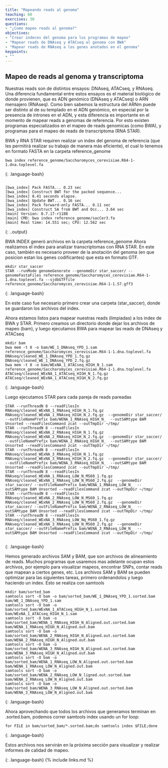 ```yaml
---
title: "Mapeando reads al genoma"
teaching: 60
exercises: 30
questions:
- "¿Como mapeo reads al genoma?"
objectives:
- "Crear indeces del genoma para los programas de mapeo"
- "Mapear reads de DNAseq y ATACseq al genoma con BWA"
- "Mapear reads de RNAseq a los genes anotados en el genoma"
keypoints:
- ""
---
```


## Mapeo de reads al genoma y transcriptoma

Nuestras reads son de distintos ensayos: DNAseq, ATACseq, y RNAseq. Una diferencia fundamental entre estos ensayos es el material biológico de donde provienen, que es ADN genómico (DNAseq y ATACseq) o ARN mensajero (RNAseq). Como bien sabemos la estructura del ARNm puede ser distinto al de su templado en el ADN genómico, en especial por la presencia de intrones en el ADN, y esta diferencia es importante en el momento de mapear reads a genomas de referencia. Por esto existen programas especializados en el mapeo de reads genomicas (como BWA), y programas para el mapeo de reads de transcriptoma (RNA STAR).

BWA y RNA STAR requiren realizar un index del genoma de referencia (que les permitirá realizar su trabajo de manera más eficiente), el cual lo tenemos en formato FASTA en la carpeta reference_genome


~~~
bwa index reference_genome/Saccharomyces_cerevisiae.R64-1-1.dna.toplevel.fa
~~~
{: .language-bash}


~~~

[bwa_index] Pack FASTA... 0.23 sec
[bwa_index] Construct BWT for the packed sequence...
[bwa_index] 8.41 seconds elapse.
[bwa_index] Update BWT... 0.16 sec
[bwa_index] Pack forward-only FASTA... 0.11 sec
[bwa_index] Construct SA from BWT and Occ... 3.64 sec
[main] Version: 0.7.17-r1188
[main] CMD: bwa index reference_genome/sacCer3.fa
[main] Real time: 14.551 sec; CPU: 12.562 sec
~~~
{: ..output}

BWA INDEX generó archivos en la carpeta reference_genome
Ahora realizamos el index para analizar transcriptomas con RNA STAR. En este caso, también es necesario proveer de la anotación del genoma (en que posicion estan los genes codificantes) que esta en formato GTF.



~~~
mkdir star_saccer
STAR --runMode genomeGenerate --genomeDir star_saccer/ --genomeFastaFiles reference_genome/Saccharomyces_cerevisiae.R64-1-1.dna.toplevel.fa --sjdbGTFfile reference_genome/Saccharomyces_cerevisiae.R64-1-1.57.gff3
~~~
{: .language-bash}

En este caso fue necesario primero crear una carpeta (star_saccer), donde se guardaron los archivos del index.

Ahora estamos listos para mapear nuestras reads (limpiadas) a los index de BWA y STAR.
Primero creamos un directorio donde dejar los archivos de mapeo (bam), y luego ejecutamos BWA para mapear las reads de DNAseq y ATACseq

~~~
mkdir bam
bwa mem -t 8 -o bam/WE_1_DNAseq_YPD_1.sam reference_genome/Saccharomyces_cerevisiae.R64-1-1.dna.toplevel.fa DNAseq/cleaned_WE_1_DNAseq_YPD_1.fq.gz DNAseq/cleaned_WE_1_DNAseq_YPD_2.fq.gz
bwa mem -t 8 -o bam/WExNA_1_ATACseq_HIGH_N_1.sam reference_genome/Saccharomyces_cerevisiae.R64-1-1.dna.toplevel.fa ATACseq/cleaned_WExNA_1_ATACseq_HIGH_N_1.fq.gz ATACseq/cleaned_WExNA_1_ATACseq_HIGH_N_2.fq.gz
~~~
{: .language-bash}

Luego ejecutamos STAR para cada pareja de reads pareadas 
~~~
STAR --runThreadN 8 --readFilesIn RNAseq/cleaned_WExNA_1_RNAseq_HIGH_N_1.fq.gz RNAseq/cleaned_WExNA_1_RNAseq_HIGH_N_2.fq.gz  --genomeDir star_saccer/ --outFileNamePrefix bam/WENA_1_RNAseq_HIGH_N_  --outSAMtype BAM Unsorted --readFilesCommand zcat --outTmpDir ~/tmp/
STAR --runThreadN 8 --readFilesIn RNAseq/cleaned_WExNA_2_RNAseq_HIGH_N_1.fq.gz RNAseq/cleaned_WExNA_2_RNAseq_HIGH_N_2.fq.gz  --genomeDir star_saccer/ --outFileNamePrefix bam/WENA_2_RNAseq_HIGH_N_  --outSAMtype BAM Unsorted --readFilesCommand zcat --outTmpDir ~/tmp/
STAR --runThreadN 8 --readFilesIn RNAseq/cleaned_WExNA_3_RNAseq_HIGH_N_1.fq.gz RNAseq/cleaned_WExNA_3_RNAseq_HIGH_N_2.fq.gz  --genomeDir star_saccer/ --outFileNamePrefix bam/WENA_3_RNAseq_HIGH_N_  --outSAMtype BAM Unsorted --readFilesCommand zcat --outTmpDir ~/tmp/
STAR --runThreadN 8 --readFilesIn RNAseq/cleaned_WExNA_1_RNAseq_LOW_N_MS60_1.fq.gz RNAseq/cleaned_WExNA_1_RNAseq_LOW_N_MS60_2.fq.gz  --genomeDir star_saccer/ --outFileNamePrefix bam/WENA_1_RNAseq_LOW_N_  --outSAMtype BAM Unsorted --readFilesCommand zcat --outTmpDir ~/tmp/
STAR --runThreadN 8 --readFilesIn RNAseq/cleaned_WExNA_2_RNAseq_LOW_N_MS60_1.fq.gz RNAseq/cleaned_WExNA_2_RNAseq_LOW_N_MS60_2.fq.gz  --genomeDir star_saccer/ --outFileNamePrefix bam/WENA_2_RNAseq_LOW_N_  --outSAMtype BAM Unsorted --readFilesCommand zcat --outTmpDir ~/tmp/
STAR --runThreadN 8 --readFilesIn RNAseq/cleaned_WExNA_3_RNAseq_LOW_Nq_MS60_1.fq.gz RNAseq/cleaned_WExNA_3_RNAseq_LOW_N_MS60_2.fq.gz  --genomeDir star_saccer/ --outFileNamePrefix bam/WENA_3_RNAseq_LOW_N_  --outSAMtype BAM Unsorted --readFilesCommand zcat --outTmpDir ~/tmp/


~~~
{: .language-bash}

Hemos generado archivos SAM y BAM, que son archivos de alineamiento de reads. Muchos programas que usaremos mas adelante ocupan estos archivos, por ejemplo para visualizar mapeos, encontrar SNPs, contar reads que mapean a ciertos genes, etc.
Los archivos SAM y BAM se pueden optimizar para las siguientes tareas, primero ordenandolos y luego haciendo un index. Esto se realiza con samtools
~~~
mkdir bam/sorted_bam
samtools sort -O bam -o bam/sorted_bam/WE_1_DNAseq_YPD_1.sorted.bam bam/WE_1_DNAseq_YPD_1.sam
samtools sort -O bam -o bam/sorted_bam/WExNA_1_ATACseq_HIGH_N_1.sorted.bam bam/WExNA_1_ATACseq_HIGH_N_1.sam
samtools sort -O bam -o bam/sorted_bam/WENA_1_RNAseq_HIGH_N_Aligned.out.sorted.bam bam/WENA_1_RNAseq_HIGH_N_Aligned.out.bam
samtools sort -O bam -o bam/sorted_bam/WENA_2_RNAseq_HIGH_N_Aligned.out.sorted.bam bam/WENA_2_RNAseq_HIGH_N_Aligned.out.bam
samtools sort -O bam -o bam/sorted_bam/WENA_3_RNAseq_HIGH_N_Aligned.out.sorted.bam bam/WENA_3_RNAseq_HIGH_N_Aligned.out.bam
samtools sort -O bam -o bam/sorted_bam/WENA_1_RNAseq_LOW_N_Aligned.out.sorted.bam bam/WENA_1_RNAseq_LOW_N_Aligned.out.bam
samtools sort -O bam -o bam/sorted_bam/WENA_2_RNAseq_LOW_N_ligned.out.sorted.bam bam/WENA_2_RNAseq_LOW_N_Aligned.out.bam
samtools sort -O bam -o bam/sorted_bam/WENA_3_RNAseq_LOW_N_Aligned.out.sorted.bam bam/WENA_3_RNAseq_LOW_N_Aligned.out.bam
~~~
{: .language-bash}  

Ahora aprovechando que todos los archivos que generamos terminan en .sorted.bam, podemos correr samtools index usando un for loop:

~~~
for FILE in bam/sorted_bam/*.sorted.bam;do samtools index $FILE;done
~~~
{: .language-bash}  

Estos archivos nos servirán en la próxima sección para visualizar y realizar informes de calidad de mapeo.

{: .language-bash}
{% include links.md %}
